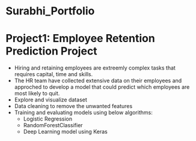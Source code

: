 # Surabhi_Portfolio

# Project1: Employee Retention Prediction Project
- Hiring and retaining employees are extreemly complex tasks that requires capital, time and skills.
- The HR team have collected extensive data on their employees and approched to develop a model that could predict which employees are most likely to quit.
- Explore and visualize dataset
- Data cleaning to remove the unwanted features
- Training and evaluating models using below algorithms:
  - Logistic Regression 
  - RandomForestClassifier
  - Deep Learning model using Keras
